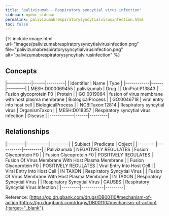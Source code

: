 ```yaml
---
title: "palivizumab - Respiratory syncytial virus infection"
sidebar: mydoc_sidebar
permalink: palivizumabrespiratorysyncytialvirusinfection.html
toc: false 
---
```


{% include image.html url="images/palivizumabrespiratorysyncytialvirusinfection.png" file="palivizumabrespiratorysyncytialvirusinfection.png" alt="palivizumabrespiratorysyncytialvirusinfection" %}

## Concepts

|------------|------|---------|
| Identifier | Name | Type    |
|------------|------|---------|
| MESH:D000069455 | palivizumab | Drug |
| UniProt:P13843 | Fusion glycoprotein F0 | Protein |
| GO:0019064 | fusion of virus membrane with host plasma membrane | BiologicalProcess |
| GO:0046718 | viral entry into host cell | BiologicalProcess |
| NCBITaxon:12814 | Respiratory syncytial virus | OrganismTaxon |
| MESH:D018357 | Respiratory syncytial virus infection | Disease |
|------------|------|---------|

## Relationships

|---------|-----------|---------|
| Subject | Predicate | Object  |
|---------|-----------|---------|
| Palivizumab | NEGATIVELY REGULATES | Fusion Glycoprotein F0 |
| Fusion Glycoprotein F0 | POSITIVELY REGULATES | Fusion Of Virus Membrane With Host Plasma Membrane |
| Fusion Glycoprotein F0 | POSITIVELY REGULATES | Viral Entry Into Host Cell |
| Viral Entry Into Host Cell | IN TAXON | Respiratory Syncytial Virus |
| Fusion Of Virus Membrane With Host Plasma Membrane | IN TAXON | Respiratory Syncytial Virus |
| Respiratory Syncytial Virus | CAUSES | Respiratory Syncytial Virus Infection |
|---------|-----------|---------|

Reference: [https://go.drugbank.com/drugs/DB00110#mechanism-of-action](https://go.drugbank.com/drugs/DB00110#mechanism-of-action){:target="_blank"}